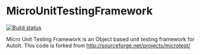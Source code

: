 MicroUnitTestingFramework
=========================

[![Build status](https://ci.appveyor.com/api/projects/status/bdbmu8v4dwmym6eb)](https://ci.appveyor.com/project/KyleChamberlin/microunittestingframework)

Micro Unit Testing Framework is an Object based unit testing framework for AutoIt. This code is forked from http://sourceforge.net/projects/microtest/
